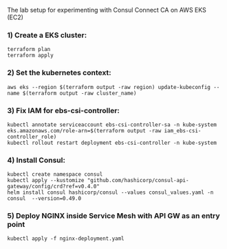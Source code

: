 The lab setup for experimenting with Consul Connect CA on AWS EKS (EC2)

### 1) Create a EKS cluster:
```
terraform plan
terraform apply
```
### 2) Set the kubernetes context:
```
aws eks --region $(terraform output -raw region) update-kubeconfig --name $(terraform output -raw cluster_name)
```
### 3) Fix IAM for ebs-csi-controller:
```
kubectl annotate serviceaccount ebs-csi-controller-sa -n kube-system eks.amazonaws.com/role-arn=$(terraform output -raw iam_ebs-csi-controller_role)
kubectl rollout restart deployment ebs-csi-controller -n kube-system
```
### 4) Install Consul:
```
kubectl create namespace consul
kubectl apply --kustomize "github.com/hashicorp/consul-api-gateway/config/crd?ref=v0.4.0"
helm install consul hashicorp/consul --values consul_values.yaml -n consul  --version=0.49.0
```
### 5) Deploy NGINX inside Service Mesh with API GW as an entry point
```
kubectl apply -f nginx-deployment.yaml 
```

